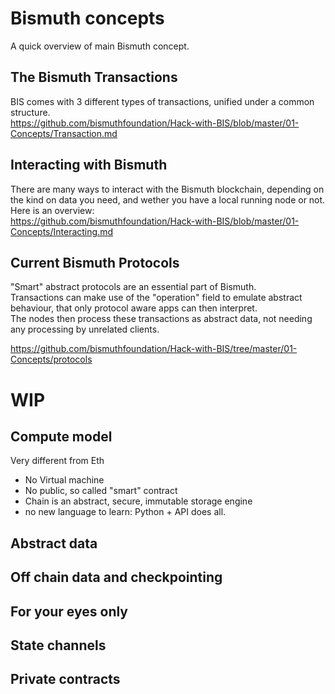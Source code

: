 # Bismuth concepts

A quick overview of main Bismuth concept.

## The Bismuth Transactions

BIS comes with 3 different types of transactions, unified under a common structure.  
https://github.com/bismuthfoundation/Hack-with-BIS/blob/master/01-Concepts/Transaction.md

## Interacting with Bismuth

There are many ways to interact with the Bismuth blockchain, depending on the kind on data you need, and wether you have a local running node or not.  
Here is an overview:  
https://github.com/bismuthfoundation/Hack-with-BIS/blob/master/01-Concepts/Interacting.md

## Current Bismuth Protocols

"Smart" abstract protocols are an essential part of Bismuth.  
Transactions can make use of the "operation" field to emulate abstract behaviour, that only protocol aware apps can then interpret.  
The nodes then process these transactions as abstract data, not needing any processing by unrelated clients.

https://github.com/bismuthfoundation/Hack-with-BIS/tree/master/01-Concepts/protocols


# WIP

## Compute model

Very different from Eth

- No Virtual machine
- No public, so called "smart" contract
- Chain is an abstract, secure, immutable storage engine
- no new language to learn: Python + API does all.

## Abstract data

## Off chain data and checkpointing

## For your eyes only

## State channels

## Private contracts
